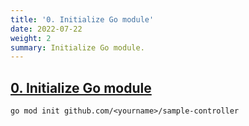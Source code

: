 ```yaml
---
title: '0. Initialize Go module'
date: 2022-07-22
weight: 2
summary: Initialize Go module.
---
```


## [0. Initialize Go module](https://github.com/nakamasato/sample-controller/commit/16515c8f2b3f3afbf9226acb5bffa5f55a0f2f63)

```
go mod init github.com/<yourname>/sample-controller
```
